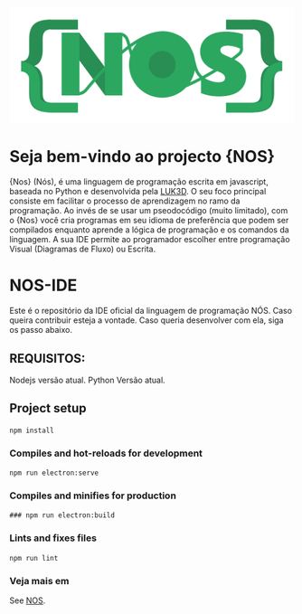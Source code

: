 ![nos-logo](logo.png)

# Seja bem-vindo ao projecto {NOS}

{Nos} (Nós), é uma linguagem de programação escrita em javascript, baseada no Python e desenvolvida pela [LUK3D](http://www.luk3d.com).
O seu foco principal consiste em facilitar o processo de aprendizagem no ramo da programação. Ao invés de se usar um pseodocódigo (muito limitado), com o {Nos} você cria programas em seu idioma de preferência que podem ser compilados enquanto aprende a lógica de programação e os comandos da linguagem. A sua IDE permite ao programador escolher entre programação Visual (Diagramas de Fluxo) ou Escrita.

# NOS-IDE

Este é o repositório da IDE oficial da linguagem de programação NÓS. Caso queira contribuir esteja a vontade. Caso queria desenvolver com ela, siga os passo abaixo.

## REQUISITOS:

Nodejs versão atual.
Python Versão atual.

## Project setup
```
npm install
```

### Compiles and hot-reloads for development
```
npm run electron:serve
```

### Compiles and minifies for production
```
### npm run electron:build
```

### Lints and fixes files
```
npm run lint
```

### Veja mais em 
See [NOS](https://www.luk3d.com).
